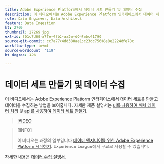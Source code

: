 ```yaml
---
title: Adobe Experience Platform에서 데이터 세트 만들기 및 데이터 수집
description: 이 비디오에서는 Adobe Experience Platform 인터페이스에서 데이터 세트를 만들고 데이터를 수집하는 방법을 보여줍니다.
role: Data Engineer, Data Architect
feature: Data Ingestion
kt: 2700
thumbnail: 27269.jpg
exl-id: f01c7d88-a77e-4fb2-aa5a-d647abc41790
source-git-commit: cc7a77c4dd380ae1bc23dc75608e8e2224dfe78c
workflow-type: tm+mt
source-wordcount: '119'
ht-degree: 12%

---
```


# 데이터 세트 만들기 및 데이터 수집

이 비디오에서는 Adobe Experience Platform 인터페이스에서 데이터 세트를 만들고 데이터를 수집하는 방법을 보여줍니다. 자세한 제품 설명서는 [ui를 사용하여 배치 데이터 처리](https://experienceleague.adobe.com/docs/experience-platform/ingestion/tutorials/ingest-batch-data.html) 및 [api를 사용하여 데이터 세트 만들기](https://experienceleague.adobe.com/docs/experience-platform/catalog/datasets/create.html).

>[!VIDEO](https://video.tv.adobe.com/v/27269?quality=12&learn=on)

>[!INFO]
>
> 이 비디오는 과정의 일부입니다 [데이터 엔지니어를 위한 Adobe Experience Platform 시작하기](https://experienceleague.adobe.com/?recommended=ExperiencePlatform-D-1-2020.2): Experience League에서 무료로 사용할 수 있습니다.

자세한 내용은 [데이터 수집 설명서](https://experienceleague.adobe.com/docs/experience-platform/ingestion/home.html?lang=ko).
